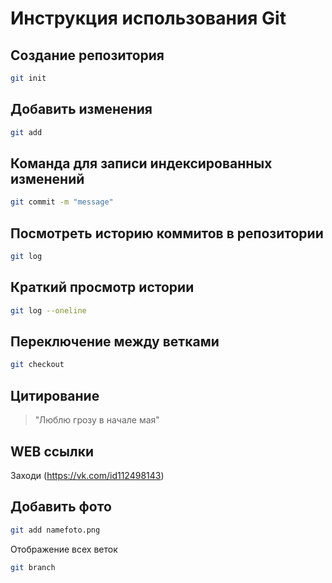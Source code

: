 # Инструкция использования Git

## Создание репозитория
```sh
git init
```

## Добавить изменения
```sh
git add
```

## Команда для записи индексированных изменений
```sh
git commit -m "message"
```

## Посмотреть историю коммитов в репозитории
```sh
git log
```

## Краткий просмотр истории
```sh
git log --oneline
```

## Переключение между ветками
```sh
git checkout
```

## Цитирование 
> "Люблю грозу в начале мая"

## WEB ссылки
Заходи (https://vk.com/id112498143)

## Добавить фото
```sh
git add namefoto.png
```

Отображение всех веток
```sh
git branch
```
